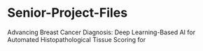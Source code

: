 # Senior-Project-Files
Advancing Breast Cancer Diagnosis: Deep Learning-Based AI for Automated Histopathological Tissue Scoring for
